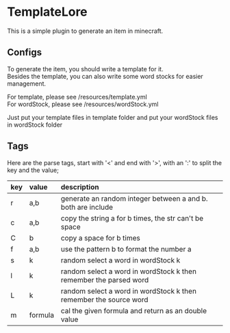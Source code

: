 # TemplateLore

This is a simple plugin to generate an item in minecraft.

## Configs
To generate the item, you should write a template for it.  
Besides the template, you can also write some word stocks for easier management.

For template, please see /resources/template.yml  
For wordStock, please see /resources/wordStock.yml

Just put your template files in template folder and put your wordStock files in wordStock folder

## Tags

Here are the parse tags, start with '<' and end with '>', with an ':' to split the key and the value;

|key|value|description|
|:---|:---|:---|
|r|a,b|generate an random integer between a and b. both are include|
|c|a,b|copy the string a for b times, the str can't be space|
|C|b|copy a space for b times|
|f|a,b|use the pattern b to format the number a|
|s|k|random select a word in wordStock k|
|l|k|random select a word in wordStock k then remember the parsed word|
|L|k|random select a word in wordStock k then remember the source word|
|m|formula|cal the given formula and return as an double value|


